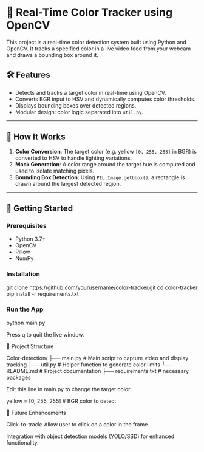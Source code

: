 # 🎯 Real-Time Color Tracker using OpenCV

This project is a real-time color detection system built using Python and OpenCV. It tracks a specified color in a live video feed from your webcam and draws a bounding box around it.


## 🛠️ Features

- Detects and tracks a target color in real-time using OpenCV.
- Converts BGR input to HSV and dynamically computes color thresholds.
- Displays bounding boxes over detected regions.
- Modular design: color logic separated into `util.py`.

---

## 🧠 How It Works

1. **Color Conversion**: The target color (e.g. yellow `[0, 255, 255]` in BGR) is converted to HSV to handle lighting variations.
2. **Mask Generation**: A color range around the target hue is computed and used to isolate matching pixels.
3. **Bounding Box Detection**: Using `PIL.Image.getbbox()`, a rectangle is drawn around the largest detected region.

---

## 🚀 Getting Started

### Prerequisites

- Python 3.7+
- OpenCV
- Pillow
- NumPy

### Installation

git clone https://github.com/yourusername/color-tracker.git
cd color-tracker
pip install -r requirements.txt


### Run the App

python main.py

Press q to quit the live window.


📂 Project Structure

Color-detection/
├── main.py         # Main script to capture video and display tracking
├── util.py         # Helper function to generate color limits
└── README.md       # Project documentation
├── requirements.txt  # necessary packages


Edit this line in main.py to change the target color:

yellow = [0, 255, 255]  # BGR color to detect

📌 Future Enhancements

Click-to-track: Allow user to click on a color in the frame.

Integration with object detection models (YOLO/SSD) for enhanced functionality.






